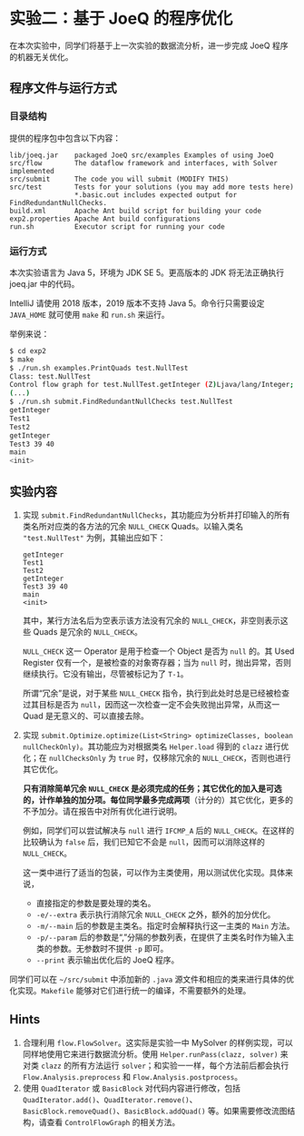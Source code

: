 # 实验二：基于 JoeQ 的程序优化

在本次实验中，同学们将基于上一次实验的数据流分析，进一步完成 JoeQ 程序的机器无关优化。

## 程序文件与运行方式

### 目录结构

提供的程序包中包含以下内容：

```
lib/joeq.jar    packaged JoeQ src/examples Examples of using JoeQ
src/flow        The dataflow framework and interfaces, with Solver implemented
src/submit      The code you will submit (MODIFY THIS)
src/test        Tests for your solutions (you may add more tests here)
                *.basic.out includes expected output for FindRedundantNullChecks.
build.xml       Apache Ant build script for building your code
exp2.properties Apache Ant build configurations
run.sh          Executor script for running your code
```

### 运行方式

本次实验语言为 Java 5，环境为 JDK SE 5。更高版本的 JDK 将无法正确执行 joeq.jar 中的代码。

IntelliJ 请使用 2018 版本，2019 版本不支持 Java 5。命令行只需要设定 `JAVA_HOME` 就可使用 `make` 和 `run.sh` 来运行。

举例来说：

```bash
$ cd exp2
$ make
$ ./run.sh examples.PrintQuads test.NullTest
Class: test.NullTest
Control flow graph for test.NullTest.getInteger (Z)Ljava/lang/Integer;:
(...)
$ ./run.sh submit.FindRedundantNullChecks test.NullTest
getInteger
Test1
Test2
getInteger
Test3 39 40
main
<init>
```

## 实验内容

1. 实现 `submit.FindRedundantNullChecks`，其功能应为分析并打印输入的所有类名所对应类的各方法的冗余 `NULL_CHECK` Quads。以输入类名 `"test.NullTest"` 为例，其输出应如下：

   ```plain-text
   getInteger
   Test1
   Test2
   getInteger
   Test3 39 40
   main
   <init>
   ```

   其中，某行方法名后为空表示该方法没有冗余的 `NULL_CHECK`，非空则表示这些 Quads 是冗余的 `NULL_CHECK`。

   `NULL_CHECK` 这一 Operator 是用于检查一个 Object 是否为 `null` 的。其 Used Register 仅有一个，是被检查的对象寄存器；当为 `null` 时，抛出异常，否则继续执行。它没有输出，尽管被标记为了 `T-1`。

   所谓“冗余”是说，对于某些 `NULL_CHECK` 指令，执行到此处时总是已经被检查过其目标是否为 `null`，因而这一次检查一定不会失败抛出异常，从而这一 Quad 是无意义的、可以直接去除。

2. 实现 `submit.Optimize.optimize(List<String> optimizeClasses, boolean nullCheckOnly)`。其功能应为对根据类名 `Helper.load` 得到的 `clazz` 进行优化；在 `nullChecksOnly` 为 `true` 时，仅移除冗余的 `NULL_CHECK`，否则也进行其它优化。

   **只有消除简单冗余 `NULL_CHECK` 是必须完成的任务；其它优化的加入是可选的，计作单独的加分项。**每位同学最多完成**两项**（计分的）其它优化，更多的不予加分。请在报告中对所有优化进行说明。

   例如，同学们可以尝试解决与 `null` 进行 `IFCMP_A` 后的 `NULL_CHECK`。在这样的比较确认为 `false` 后，我们已知它不会是 `null`，因而可以消除这样的 `NULL_CHECK`。

   这一类中进行了适当的包装，可以作为主类使用，用以测试优化实现。具体来说，

   * 直接指定的参数是要处理的类名。
   * `-e/--extra` 表示执行消除冗余 `NULL_CHECK` 之外，额外的加分优化。
   * `-m/--main` 后的参数是主类名。指定时会解释执行这一主类的 `Main` 方法。
   * `-p/--param` 后的参数是“,”分隔的参数列表，在提供了主类名时作为输入主类的参数。无参数时不提供 `-p` 即可。
   * `--print` 表示输出优化后的 JoeQ 程序。

同学们可以在 `~/src/submit` 中添加新的 `.java` 源文件和相应的类来进行具体的优化实现。`Makefile` 能够对它们进行统一的编译，不需要额外的处理。

## Hints

1. 合理利用 `flow.FlowSolver`。这实际是实验一中 MySolver 的样例实现，可以同样地使用它来进行数据流分析。使用 `Helper.runPass(clazz, solver)` 来对类 `clazz` 的所有方法运行 `solver`；和实验一一样，每个方法前后都会执行 `Flow.Analysis.preprocess` 和 `Flow.Analysis.postprocess`。
2. 使用 `QuadIterator` 或 `BasicBlock` 对代码内容进行修改，包括 `QuadIterator.add()`、`QuadIterator.remove()`、`BasicBlock.removeQuad()`、`BasicBlock.addQuad()` 等。如果需要修改流图结构，请查看 `ControlFlowGraph` 的相关方法。
